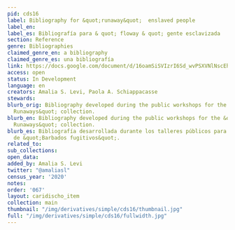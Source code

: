 ```yaml
---
pid: cds16
label: Bibliography for &quot;runaway&quot;  enslaved people
label_en:
label_es: Bibliografía para & quot; floway & quot; gente esclavizada
section: Reference
genre: Bibliographies
claimed_genre_en: a bibliography
claimed_genre_es: una bibliografía
link: https://docs.google.com/document/d/16oamSiSVIzrI6Sd_wvPSXVNlNscEhG71GwsLH27WaK0/edit
access: open
status: In Development
language: en
creators: Amalia S. Levi, Paola A. Schiappacasse
stewards:
blurb_orig: Bibliography developed during the public workshops for the &quot;Barbados
  Runaways&quot; collection.
blurb_en: Bibliography developed during the public workshops for the &quot;Barbados
  Runaways&quot; collection.
blurb_es: Bibliografía desarrollada durante los talleres públicos para la colección
  de &quot;Barbados fugitivos&quot;.
related_to:
sub_collections:
open_data:
added_by: Amalia S. Levi
twitter: "@amaliasl"
census_year: '2020'
notes:
order: '067'
layout: caridischo_item
collection: main
thumbnail: "/img/derivatives/simple/cds16/thumbnail.jpg"
full: "/img/derivatives/simple/cds16/fullwidth.jpg"
---
```

